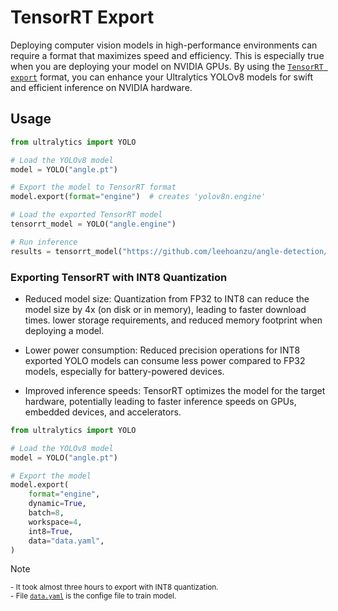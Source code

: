 # TensorRT Export

Deploying computer vision models in high-performance environments can require a format that maximizes speed and efficiency. This is especially true when you are deploying your model on NVIDIA GPUs. By using the [`TensorRT export`](https://docs.ultralytics.com/integrations/tensorrt/) format, you can enhance your Ultralytics YOLOv8 models for swift and efficient inference on NVIDIA hardware. 

## Usage

```python
from ultralytics import YOLO

# Load the YOLOv8 model
model = YOLO("angle.pt")

# Export the model to TensorRT format
model.export(format="engine")  # creates 'yolov8n.engine'

# Load the exported TensorRT model
tensorrt_model = YOLO("angle.engine")

# Run inference
results = tensorrt_model("https://github.com/leehoanzu/angle-detection/blob/main/yolo-obb/image/rightway.jpg")
```

### Exporting TensorRT with INT8 Quantization

- Reduced model size: Quantization from FP32 to INT8 can reduce the model size by 4x (on disk or in memory), leading to faster download times. lower storage requirements, and reduced memory footprint when deploying a model.

- Lower power consumption: Reduced precision operations for INT8 exported YOLO models can consume less power compared to FP32 models, especially for battery-powered devices.

- Improved inference speeds: TensorRT optimizes the model for the target hardware, potentially leading to faster inference speeds on GPUs, embedded devices, and accelerators.

```python
from ultralytics import YOLO

# Load the YOLOv8 model
model = YOLO("angle.pt")

# Export the model
model.export(
    format="engine",
    dynamic=True,  
    batch=8,  
    workspace=4,  
    int8=True,
    data="data.yaml",  
)
```

> [!NOTE]  
> <sup>- It took almost three hours to export with INT8 quantization.</sup><br>
> <sup>- File [`data.yaml`](https://github.com/leehoanzu/angle-detection/blob/main/train/data.yaml) is the confige file to train model.</sup>